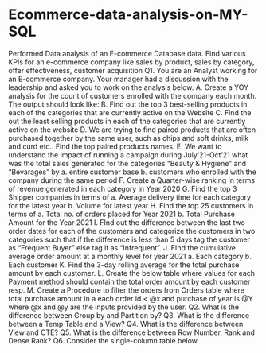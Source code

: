 # Ecommerce-data-analysis-on-MY-SQL
Performed Data analysis of an E-commerce Database
data. Find various KPIs for an e-commerce company like
sales by product, sales by category, offer effectiveness,
customer acquisition
Q1. You are an Analyst working for an E-commerce company. Your manager had a
discussion with the leadership and asked you to work on the analysis below.
A. Create a YOY analysis for the count of customers enrolled with the company
each month. The output should look like:
B. Find out the top 3 best-selling products in each of the categories that are
currently active on the Website
C. Find the out the least selling products in each of the categories that are
currently active on the website
D. We are trying to find paired products that are often purchased together by
the same user, such as chips and soft drinks, milk and curd etc..
Find the top paired products names.
E. We want to understand the impact of running a campaign during
July’21-Oct’21 what was the total sales generated for the categories
“Beauty & Hygiene” and “Bevarages” by
a. entire customer base
b. customers who enrolled with the company during the same period
F. Create a Quarter-wise ranking in terms of revenue generated in each
category in Year 2020
G. Find the top 3 Shipper companies in terms of
a. Average delivery time for each category for the latest year
b. Volume for latest year
H. Find the top 25 customers in terms of
a. Total no. of orders placed for Year 2021
b. Total Purchase Amount for the Year 2021
I. FInd out the difference between the last two order dates for each of the
customers and categorize the customers in two categories such that if the
difference is less than 5 days tag the customer as “Frequent Buyer” else tag
it as “Infrequent”.
J. FInd the cumulative average order amount at a monthly level for year 2021
a. Each category
b. Each customer
K. Find the 3-day rolling average for the total purchase amount by each
customer.
L. Create the below table where values for each Payment method should
contain the total order amount by each customer resp.
M. Create a Procedure to filter the orders from Orders table where total
purchase amount in a each order id < @x and purchase of year is @Y where
@x and @y are the inputs provided by the user.
Q2. What is the difference between Group by and Partition by?
Q3. What is the difference between a Temp Table and a View?
Q4. What is the difference between View and CTE?
Q5. What is the difference between Row Number, Rank and Dense Rank?
Q6. Consider the single-column table below.
